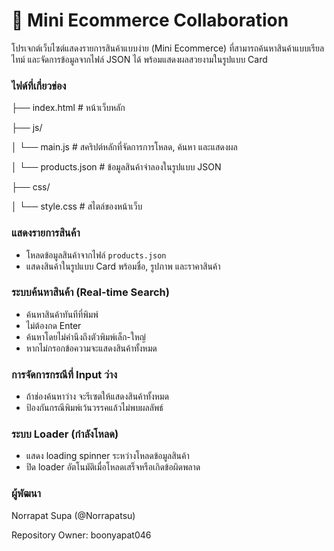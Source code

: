 # 🛒 Mini Ecommerce Collaboration

โปรเจกต์เว็บไซต์แสดงรายการสินค้าแบบง่าย (Mini Ecommerce) ที่สามารถค้นหาสินค้าแบบเรียลไทม์ และจัดการข้อมูลจากไฟล์ JSON ได้ พร้อมแสดงผลสวยงามในรูปแบบ Card

###  ไฟด์ที่เกี่ยวข่อง
├── index.html # หน้าเว็บหลัก

├── js/

│ └── main.js # สคริปต์หลักที่จัดการการโหลด, ค้นหา และแสดงผล

│ └── products.json # ข้อมูลสินค้าจำลองในรูปแบบ JSON

├── css/

│ └── style.css # สไตล์ของหน้าเว็บ

###  แสดงรายการสินค้า
- โหลดข้อมูลสินค้าจากไฟล์ `products.json`
- แสดงสินค้าในรูปแบบ Card พร้อมชื่อ, รูปภาพ และราคาสินค้า

###  ระบบค้นหาสินค้า (Real-time Search)
- ค้นหาสินค้าทันทีที่พิมพ์
- ไม่ต้องกด Enter
- ค้นหาโดยไม่คำนึงถึงตัวพิมพ์เล็ก-ใหญ่
- หากไม่กรอกข้อความจะแสดงสินค้าทั้งหมด

###  การจัดการกรณีที่ Input ว่าง
- ถ้าช่องค้นหาว่าง จะรีเซตให้แสดงสินค้าทั้งหมด
- ป้องกันกรณีพิมพ์เว้นวรรคแล้วไม่พบผลลัพธ์

###  ระบบ Loader (กำลังโหลด)
- แสดง loading spinner ระหว่างโหลดข้อมูลสินค้า
- ปิด loader อัตโนมัติเมื่อโหลดเสร็จหรือเกิดข้อผิดพลาด

### ผู้พัฒนา
Norrapat Supa (@Norrapatsu)

Repository Owner: boonyapat046

